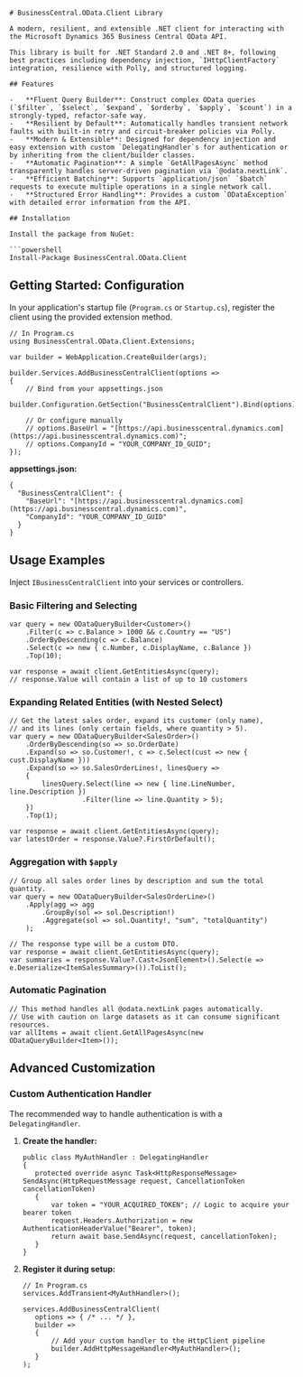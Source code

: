 ```
# BusinessCentral.OData.Client Library

A modern, resilient, and extensible .NET client for interacting with the Microsoft Dynamics 365 Business Central OData API.

This library is built for .NET Standard 2.0 and .NET 8+, following best practices including dependency injection, `IHttpClientFactory` integration, resilience with Polly, and structured logging.

## Features

-   **Fluent Query Builder**: Construct complex OData queries (`$filter`, `$select`, `$expand`, `$orderby`, `$apply`, `$count`) in a strongly-typed, refactor-safe way.
-   **Resilient by Default**: Automatically handles transient network faults with built-in retry and circuit-breaker policies via Polly.
-   **Modern & Extensible**: Designed for dependency injection and easy extension with custom `DelegatingHandler`s for authentication or by inheriting from the client/builder classes.
-   **Automatic Pagination**: A simple `GetAllPagesAsync` method transparently handles server-driven pagination via `@odata.nextLink`.
-   **Efficient Batching**: Supports `application/json` `$batch` requests to execute multiple operations in a single network call.
-   **Structured Error Handling**: Provides a custom `ODataException` with detailed error information from the API.

## Installation

Install the package from NuGet:

```powershell
Install-Package BusinessCentral.OData.Client
```

## Getting Started: Configuration

In your application's startup file (`Program.cs` or `Startup.cs`), register the client using the provided extension method.

```
// In Program.cs
using BusinessCentral.OData.Client.Extensions;

var builder = WebApplication.CreateBuilder(args);

builder.Services.AddBusinessCentralClient(options =>
{
    // Bind from your appsettings.json
    builder.Configuration.GetSection("BusinessCentralClient").Bind(options);

    // Or configure manually
    // options.BaseUrl = "[https://api.businesscentral.dynamics.com](https://api.businesscentral.dynamics.com)";
    // options.CompanyId = "YOUR_COMPANY_ID_GUID";
});
```

**appsettings.json:**

```
{
  "BusinessCentralClient": {
    "BaseUrl": "[https://api.businesscentral.dynamics.com](https://api.businesscentral.dynamics.com)",
    "CompanyId": "YOUR_COMPANY_ID_GUID"
  }
}
```

## Usage Examples

Inject `IBusinessCentralClient` into your services or controllers.

### Basic Filtering and Selecting

```
var query = new ODataQueryBuilder<Customer>()
    .Filter(c => c.Balance > 1000 && c.Country == "US")
    .OrderByDescending(c => c.Balance)
    .Select(c => new { c.Number, c.DisplayName, c.Balance })
    .Top(10);

var response = await client.GetEntitiesAsync(query);
// response.Value will contain a list of up to 10 customers
```

### Expanding Related Entities (with Nested Select)

```
// Get the latest sales order, expand its customer (only name), 
// and its lines (only certain fields, where quantity > 5).
var query = new ODataQueryBuilder<SalesOrder>()
    .OrderByDescending(so => so.OrderDate)
    .Expand(so => so.Customer!, c => c.Select(cust => new { cust.DisplayName })) 
    .Expand(so => so.SalesOrderLines!, linesQuery =>
    {
        linesQuery.Select(line => new { line.LineNumber, line.Description })
                  .Filter(line => line.Quantity > 5);
    })
    .Top(1);

var response = await client.GetEntitiesAsync(query);
var latestOrder = response.Value?.FirstOrDefault();
```

### Aggregation with `$apply`

```
// Group all sales order lines by description and sum the total quantity.
var query = new ODataQueryBuilder<SalesOrderLine>()
    .Apply(agg => agg
        .GroupBy(sol => sol.Description!)
        .Aggregate(sol => sol.Quantity!, "sum", "totalQuantity") 
    );

// The response type will be a custom DTO.
var response = await client.GetEntitiesAsync(query);
var summaries = response.Value?.Cast<JsonElement>().Select(e => e.Deserialize<ItemSalesSummary>()).ToList();
```

### Automatic Pagination

```
// This method handles all @odata.nextLink pages automatically.
// Use with caution on large datasets as it can consume significant resources.
var allItems = await client.GetAllPagesAsync(new ODataQueryBuilder<Item>());
```

## Advanced Customization

### Custom Authentication Handler

The recommended way to handle authentication is with a `DelegatingHandler`.

1. **Create the handler:**
   
   ```
   public class MyAuthHandler : DelegatingHandler
   {
      protected override async Task<HttpResponseMessage> SendAsync(HttpRequestMessage request, CancellationToken cancellationToken)
      {
          var token = "YOUR_ACQUIRED_TOKEN"; // Logic to acquire your bearer token
          request.Headers.Authorization = new AuthenticationHeaderValue("Bearer", token);
          return await base.SendAsync(request, cancellationToken);
      }
   }
   ```

2. **Register it during setup:**
   
   ```
   // In Program.cs
   services.AddTransient<MyAuthHandler>();
   
   services.AddBusinessCentralClient(
      options => { /* ... */ },
      builder => 
      {
          // Add your custom handler to the HttpClient pipeline
          builder.AddHttpMessageHandler<MyAuthHandler>();
      }
   );
   ```
